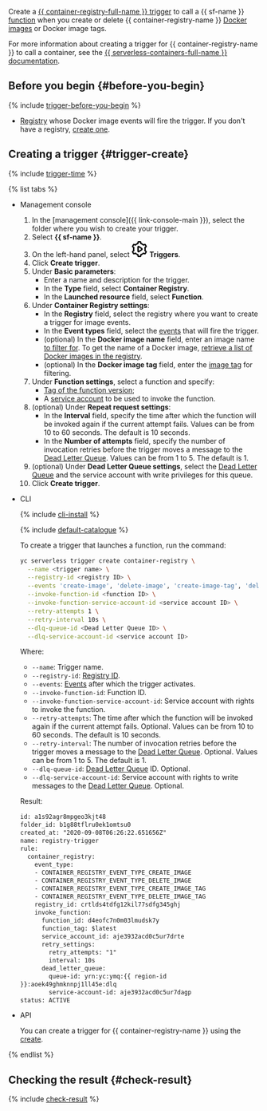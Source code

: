 Create a [{{ container-registry-full-name }} trigger](../../functions/concepts/trigger/cr-trigger.md) to call a {{ sf-name }} [function](../../functions/concepts/function.md) when you create or delete {{ container-registry-name }} [Docker images](../../container-registry/concepts/docker-image.md) or Docker image tags.

For more information about creating a trigger for {{ container-registry-name }} to call a container, see the [{{ serverless-containers-full-name }} documentation](../../serverless-containers/operations/cr-trigger-create.md).

## Before you begin {#before-you-begin}

{% include [trigger-before-you-begin](trigger-before-you-begin.md) %}

* [Registry](../../container-registry/concepts/registry.md) whose Docker image events will fire the trigger. If you don't have a registry, [create one](../../container-registry/operations/registry/registry-create.md).

## Creating a trigger {#trigger-create}

{% include [trigger-time](trigger-time.md) %}

{% list tabs %}

- Management console

  1. In the [management console]({{ link-console-main }}), select the folder where you wish to create your trigger.
  1. Select **{{ sf-name }}**.
  1. On the left-hand panel, select ![image](../../_assets/functions/triggers.svg) **Triggers**.
  1. Click **Create trigger**.
  1. Under **Basic parameters**:
     * Enter a name and description for the trigger.
     * In the **Type** field, select **Container Registry**.
     * In the **Launched resource** field, select **Function**.
  1. Under **Container Registry settings**:
     * In the **Registry** field, select the registry where you want to create a trigger for image events.
     * In the **Event types** field, select the [events](../../functions/concepts/trigger/cr-trigger.md#event) that will fire the trigger.
     * (optional) In the **Docker image name** field, enter an image name [to filter for](../../functions/concepts/trigger/cr-trigger.md#filter). To get the name of a Docker image, [retrieve a list of Docker images in the registry](../../container-registry/operations/docker-image/docker-image-list.md).
     * (optional) In the **Docker image tag** field, enter the [image tag](../../functions/concepts/trigger/cr-trigger.md#filter) for filtering.
  1. Under **Function settings**, select a function and specify:
     * [Tag of the function version](../../functions/concepts/function.md#tag);
     * A [service account](../../iam/concepts/users/service-accounts.md) to be used to invoke the function.
  1. (optional) Under **Repeat request settings**:
     * In the **Interval** field, specify the time after which the function will be invoked again if the current attempt fails. Values can be from 10 to 60 seconds. The default is 10 seconds.
     * In the **Number of attempts** field, specify the number of invocation retries before the trigger moves a message to the [Dead Letter Queue](../../functions/concepts/dlq.md). Values can be from 1 to 5. The default is 1.
  1. (optional) Under **Dead Letter Queue settings**, select the [Dead Letter Queue](../../functions/concepts/dlq.md) and the service account with write privileges for this queue.
  1. Click **Create trigger**.

- CLI

  {% include [cli-install](../cli-install.md) %}

  {% include [default-catalogue](../default-catalogue.md) %}

  To create a trigger that launches a function, run the command:

  ```bash
  yc serverless trigger create container-registry \
    --name <trigger name> \
    --registry-id <registry ID> \
    --events 'create-image', 'delete-image', 'create-image-tag', 'delete-image-tag' \
    --invoke-function-id <function ID> \
    --invoke-function-service-account-id <service account ID> \
    --retry-attempts 1 \
    --retry-interval 10s \
    --dlq-queue-id <Dead Letter Queue ID> \
    --dlq-service-account-id <service account ID>
  ```

  Where:
  * `--name`: Trigger name.
  * `--registry-id`: [Registry ID](../../container-registry/operations/registry/registry-list.md).
  * `--events`: [Events](../../functions/concepts/trigger/cr-trigger.md#event) after which the trigger activates.
  * `--invoke-function-id`: Function ID.
  * `--invoke-function-service-account-id`: Service account with rights to invoke the function.
  * `--retry-attempts`: The time after which the function will be invoked again if the current attempt fails. Optional. Values can be from 10 to 60 seconds. The default is 10 seconds.
  * `--retry-interval`: The number of invocation retries before the trigger moves a message to the [Dead Letter Queue](../../functions/concepts/dlq.md). Optional. Values can be from 1 to 5. The default is 1.
  * `--dlq-queue-id`: [Dead Letter Queue](../../functions/concepts/dlq.md) ID. Optional.
  * `--dlq-service-account-id`: Service account with rights to write messages to the [Dead Letter Queue](../../functions/concepts/dlq.md). Optional.

  Result:

  ```
  id: a1s92agr8mpgeo3kjt48
  folder_id: b1g88tflru0ek1omtsu0
  created_at: "2020-09-08T06:26:22.651656Z"
  name: registry-trigger
  rule:
    container_registry:
      event_type:
      - CONTAINER_REGISTRY_EVENT_TYPE_CREATE_IMAGE
      - CONTAINER_REGISTRY_EVENT_TYPE_DELETE_IMAGE
      - CONTAINER_REGISTRY_EVENT_TYPE_CREATE_IMAGE_TAG
      - CONTAINER_REGISTRY_EVENT_TYPE_DELETE_IMAGE_TAG
      registry_id: crtlds4tdfg12kil77sdfg345ghj
      invoke_function:
        function_id: d4eofc7n0m03lmudsk7y
        function_tag: $latest
        service_account_id: aje3932acd0c5ur7drte
        retry_settings:
          retry_attempts: "1"
          interval: 10s
        dead_letter_queue:
          queue-id: yrn:yc:ymq:{{ region-id }}:aoek49ghmknnpj1ll45e:dlq
          service-account-id: aje3932acd0c5ur7dagp
  status: ACTIVE
  ```

- API

  You can create a trigger for {{ container-registry-name }} using the [create](../../functions/triggers/api-ref/Trigger/create.md).

{% endlist %}

## Checking the result {#check-result}

{% include [check-result](check-result.md) %}
